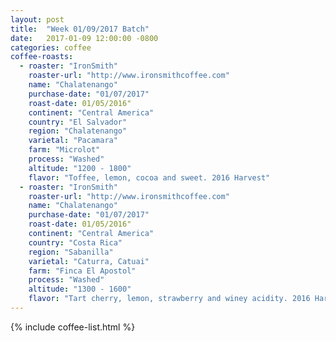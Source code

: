 ```yaml
---
layout: post
title:  "Week 01/09/2017 Batch"
date:   2017-01-09 12:00:00 -0800
categories: coffee
coffee-roasts:
  - roaster: "IronSmith"
    roaster-url: "http://www.ironsmithcoffee.com"
    name: "Chalatenango"
    purchase-date: "01/07/2017"
    roast-date: 01/05/2016"
    continent: "Central America"
    country: "El Salvador"
    region: "Chalatenango"
    varietal: "Pacamara"
    farm: "Microlot"
    process: "Washed"
    altitude: "1200 - 1800"
    flavor: "Toffee, lemon, cocoa and sweet. 2016 Harvest"
  - roaster: "IronSmith"
    roaster-url: "http://www.ironsmithcoffee.com"
    name: "Chalatenango"
    purchase-date: "01/07/2017"
    roast-date: 01/05/2016"
    continent: "Central America"
    country: "Costa Rica"
    region: "Sabanilla"
    varietal: "Caturra, Catuai"
    farm: "Finca El Apostol"
    process: "Washed"
    altitude: "1300 - 1600"
    flavor: "Tart cherry, lemon, strawberry and winey acidity. 2016 Harvest."
---
```


{% include coffee-list.html %}